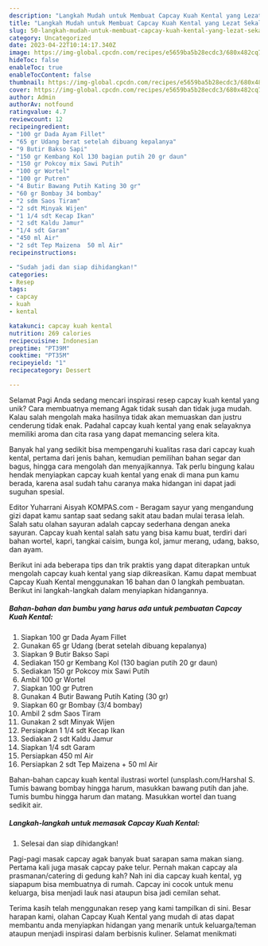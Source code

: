 ```yaml
---
description: "Langkah Mudah untuk Membuat Capcay Kuah Kental yang Lezat Sekali, Sempurna"
title: "Langkah Mudah untuk Membuat Capcay Kuah Kental yang Lezat Sekali, Sempurna"
slug: 50-langkah-mudah-untuk-membuat-capcay-kuah-kental-yang-lezat-sekali-sempurna
category: Uncategorized
date: 2023-04-22T10:14:17.340Z
image: https://img-global.cpcdn.com/recipes/e5659ba5b28ecdc3/680x482cq70/capcay-kuah-kental-foto-resep-utama.jpg
hideToc: false
enableToc: true
enableTocContent: false
thumbnail: https://img-global.cpcdn.com/recipes/e5659ba5b28ecdc3/680x482cq70/capcay-kuah-kental-foto-resep-utama.jpg
cover: https://img-global.cpcdn.com/recipes/e5659ba5b28ecdc3/680x482cq70/capcay-kuah-kental-foto-resep-utama.jpg
author: Admin
authorAv: notfound
ratingvalue: 4.7
reviewcount: 12
recipeingredient:
- "100 gr Dada Ayam Fillet"
- "65 gr Udang berat setelah dibuang kepalanya"
- "9 Butir Bakso Sapi"
- "150 gr Kembang Kol 130 bagian putih 20 gr daun"
- "150 gr Pokcoy mix Sawi Putih"
- "100 gr Wortel"
- "100 gr Putren"
- "4 Butir Bawang Putih Kating 30 gr"
- "60 gr Bombay 34 bombay"
- "2 sdm Saos Tiram"
- "2 sdt Minyak Wijen"
- "1 1/4 sdt Kecap Ikan"
- "2 sdt Kaldu Jamur"
- "1/4 sdt Garam"
- "450 ml Air"
- "2 sdt Tep Maizena  50 ml Air"
recipeinstructions:

- "Sudah jadi dan siap dihidangkan!"
categories:
- Resep
tags:
- capcay
- kuah
- kental

katakunci: capcay kuah kental 
nutrition: 269 calories
recipecuisine: Indonesian
preptime: "PT39M"
cooktime: "PT35M"
recipeyield: "1"
recipecategory: Dessert

---
```



Selamat Pagi Anda sedang mencari inspirasi resep capcay kuah kental yang unik? Cara membuatnya memang Agak tidak susah dan tidak juga mudah. Kalau salah mengolah maka hasilnya tidak akan memuaskan dan justru cenderung tidak enak. Padahal capcay kuah kental yang enak selayaknya memiliki aroma dan cita rasa yang dapat memancing selera kita.


Banyak hal yang sedikit bisa mempengaruhi kualitas rasa dari capcay kuah kental, pertama dari jenis bahan, kemudian pemilihan bahan segar dan bagus, hingga cara mengolah dan menyajikannya. Tak perlu bingung kalau hendak menyiapkan capcay kuah kental yang enak di mana pun kamu berada, karena asal sudah tahu caranya maka hidangan ini dapat jadi suguhan spesial.

Editor Yuharrani Aisyah KOMPAS.com - Beragam sayur yang mengandung gizi dapat kamu santap saat sedang sakit atau badan mulai terasa lelah. Salah satu olahan sayuran adalah capcay sederhana dengan aneka sayuran. Capcay kuah kental salah satu yang bisa kamu buat, terdiri dari bahan wortel, kapri, tangkai caisim, bunga kol, jamur merang, udang, bakso, dan ayam.


Berikut ini ada beberapa tips dan trik praktis yang dapat diterapkan untuk mengolah capcay kuah kental yang siap dikreasikan. Kamu dapat membuat Capcay Kuah Kental menggunakan 16 bahan dan 0 langkah pembuatan. Berikut ini langkah-langkah dalam menyiapkan hidangannya.

<!--inarticleads1-->

##### Bahan-bahan dan bumbu yang harus ada untuk pembuatan Capcay Kuah Kental:

1. Siapkan 100 gr Dada Ayam Fillet
1. Gunakan 65 gr Udang (berat setelah dibuang kepalanya)
1. Siapkan 9 Butir Bakso Sapi
1. Sediakan 150 gr Kembang Kol (130 bagian putih 20 gr daun)
1. Sediakan 150 gr Pokcoy mix Sawi Putih
1. Ambil 100 gr Wortel
1. Siapkan 100 gr Putren
1. Gunakan 4 Butir Bawang Putih Kating (30 gr)
1. Siapkan 60 gr Bombay (3/4 bombay)
1. Ambil 2 sdm Saos Tiram
1. Gunakan 2 sdt Minyak Wijen
1. Persiapkan 1 1/4 sdt Kecap Ikan
1. Sediakan 2 sdt Kaldu Jamur
1. Siapkan 1/4 sdt Garam
1. Persiapkan 450 ml Air
1. Persiapkan 2 sdt Tep Maizena + 50 ml Air


Bahan-bahan capcay kuah kental ilustrasi wortel (unsplash.com/Harshal S. Tumis bawang bombay hingga harum, masukkan bawang putih dan jahe. Tumis bumbu hingga harum dan matang. Masukkan wortel dan tuang sedikit air. 

<!--inarticleads2-->

##### Langkah-langkah untuk memasak Capcay Kuah Kental:


1. Selesai dan siap dihidangkan!

Pagi-pagi masak capcay agak banyak buat sarapan sama makan siang. Pertama kali juga masak capcay pake telur. Pernah makan capcay ala prasmanan/catering di gedung kah? Nah ini dia capcay kuah kental, yg siapapum bisa membuatnya di rumah. Capcay ini cocok untuk menu keluarga, bisa menjadi lauk nasi ataupun bisa jadi cemilan sehat. 

Terima kasih telah menggunakan resep yang kami tampilkan di sini. Besar harapan kami, olahan Capcay Kuah Kental yang mudah di atas dapat membantu anda menyiapkan hidangan yang menarik untuk keluarga/teman ataupun menjadi inspirasi dalam berbisnis kuliner. Selamat menikmati
